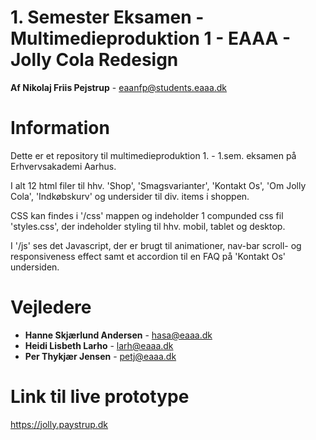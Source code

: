 # 1. Semester Eksamen - Multimedieproduktion 1 - EAAA - Jolly Cola Redesign
**Af Nikolaj Friis Pejstrup** - eaanfp@students.eaaa.dk

# Information
Dette er et repository til multimedieproduktion 1. - 1.sem. eksamen på Erhvervsakademi Aarhus.

I alt 12 html filer til hhv. 'Shop', 'Smagsvarianter', 'Kontakt Os', 'Om Jolly Cola', 'Indkøbskurv' og undersider til div. items i shoppen.

CSS kan findes i '/css' mappen og indeholder 1 compunded css fil 'styles.css', der indeholder styling til hhv. mobil, tablet og desktop.

I '/js' ses det Javascript, der er brugt til animationer, nav-bar scroll- og responsiveness effect samt et accordion til en FAQ på 'Kontakt Os' undersiden.

# Vejledere 
- **Hanne Skjærlund Andersen** - hasa@eaaa.dk 
- **Heidi Lisbeth Larho** - larh@eaaa.dk 
- **Per Thykjær Jensen** - petj@eaaa.dk

# Link til live prototype
https://jolly.paystrup.dk
 
